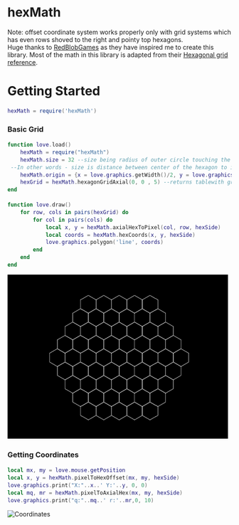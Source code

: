 # hexMath
Note: offset coordinate system works properly only with grid systems which has even rows shoved to the right and pointy top hexagons.\
Huge thanks to [RedBlobGames](https://www.redblobgames.com/) as they have inspired me to create this library. Most of the math in this library is adapted from their [Hexagonal grid reference](https://www.redblobgames.com/grids/hexagons/).
# Getting Started
```lua
hexMath = require('hexMath')
```
### Basic Grid
```lua
function love.load()
    hexMath = require("hexMath")
    hexMath.size = 32 --size being radius of outer circle touching the corners.
 --In other words - size is distance between center of the hexagon to its' corners
    hexMath.origin = {x = love.graphics.getWidth()/2, y = love.graphics.getHeight()/2} --origin is starting coordinates in pixels
    hexGrid = hexMath.hexagonGridAxial(0, 0 , 5) --returns tablewith grid[row][col] = {}
end

function love.draw()
    for row, cols in pairs(hexGrid) do
        for col in pairs(cols) do
            local x, y = hexMath.axialHexToPixel(col, row, hexSide)
            local coords = hexMath.hexCoords(x, y, hexSide)
            love.graphics.polygon('line', coords)
        end
    end
end
```
![Example grid](preview/ExampleGrid.png)
### Getting Coordinates
```lua
local mx, my = love.mouse.getPosition
local x, y = hexMath.pixelToHexOffset(mx, my, hexSide)
love.graphics.print("X:"..x..' Y:'..y, 0, 0)
local mq, mr = hexMath.pixelToAxialHex(mx, my, hexSide)
love.graphics.print("q:"..mq..' r:'..mr,0, 10)
```
![Coordinates](preview/coordinates.gif)
